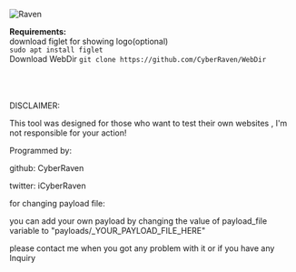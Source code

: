 ![Raven](https://user-images.githubusercontent.com/77549466/107131953-34108300-68ec-11eb-8bcf-3ab32f1ed741.jpg)




**Requirements:**<br/>
download figlet for showing logo(optional)<br/>
`sudo apt install figlet`<br/>
Download WebDir 
`git clone https://github.com/CyberRaven/WebDir`<br/>




<br/><br/><br/>
DISCLAIMER:

This tool was designed for those who want to test their own websites , I'm not responsible for your action!





Programmed by:

github: CyberRaven

twitter: iCyberRaven


for changing payload file:

you can add your own payload by changing the value of payload_file variable to "payloads/_YOUR_PAYLOAD_FILE_HERE" 




please contact me when you got any problem with it or if you have any Inquiry
